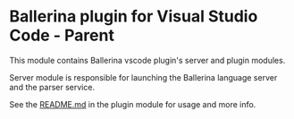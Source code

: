 # Ballerina plugin for Visual Studio Code - Parent

This module contains Ballerina vscode plugin's server and plugin modules.

Server module is responsible for launching the Ballerina language server and the parser service.

See the [README.md](./plugin/README.md) in the plugin module for usage and more info.
